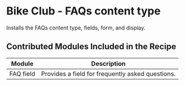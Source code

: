 # Bike Club - FAQs content type

Installs the FAQs content type, fields, form, and display.
  
## Contributed Modules Included in the Recipe

Module 				  | Description
----------------------|------------
FAQ field			  | Provides a field for frequently asked questions.
